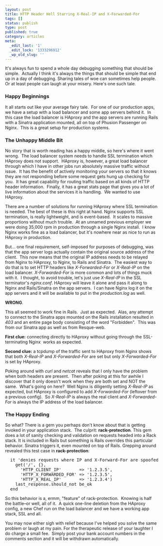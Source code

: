 ```yaml
---
layout: post
title: HTTP Header Hell Starring X-Real-IP and X-Forwarded-For
tags: []
status: publish
type: post
published: true
category: articles
meta:
  _edit_last: '1'
  _edit_lock: '1333296912'
  _wp_old_slug: ''
---
```

It's always fun to spend a whole day debugging something that should be simple.  Actually I think it's always the things that should be simple that end up in a day of debugging. Sharing tales of woe can sometimes help people. Or at least people can laugh at your misery. Here's one such tale.
<h3>Happy Beginnings</h3>
It all starts out like your average fairy tale.  For one of our production apps, we have a setup with a load balancer and some app servers behind it.  In this case the load balancer is HAproxy and the app servers are running Rails with a Sinatra application mounted, all on top of Phusion Passenger on Nginx.  This is a great setup for production systems.
<h3>The Unhappy Middle Bit</h3>
No story that is worth reading has a happy middle, so here's where it went wrong.  The load balancer system needs to handle SSL termination which HAproxy does not support.  HAproxy is, however, a great load balancer through which I have in other jobs run absolutely massive traffic without issue.  It has the benefit of actively monitoring your servers so that it knows they are not responding before some request gets hung up checking for you.  It has great capability for routing traffic based on all kinds of HTTP header information.  Finally, it has a great stats page that gives you a lot of live information about the services it is handling.  We wanted to use HAproxy.

There are a number of solutions for running HAproxy where SSL termination is needed. The best of these is this right at hand. Nginx supports SSL termination, is really lightweight, and is event-based.  It scales to massive proportions without much trouble.  At an unnamed previous employer we were doing 35,000 rpm in production through a single Nginx install.  I know Nginx works fine as a load balancer, but it's nowhere near as nice to run as HAproxy in production.

But... one final requirement, self-imposed for purposes of debugging, was that the app server logs actually contain the original source address of the client.  This now means that the original IP address needs to be relayed from Nginx to HAproxy, to Nginx, to Rails and Sinatra.  The easiest way to do that is to set HTTP headers like <em>X-Forwarded-For</em> or <em>X-Real-IP</em> on the load balancer. <em>X-Forwarded-For</em> is more common and lots of things muck with it.  I thought, to avoid trouble, let's just use <em>X-Real-IP</em> in the SSL terminator's <em>nginx.conf</em>. HAproxy will leave it alone and pass it along to Nginx and Rails/Sinatra on the app servers.  I can have Nginx log it on the app servers and it will be available to put in the <em>production.log</em> as well.

<strong>WRONG</strong>.

This all seemed to work fine in Rails.  Just as expected.  Alas, any attempt to connect to the Sinatra apps mounted on the Rails installation resulted in <em>403</em> and an entire page body consisting of the word "Forbidden".  This was from our Sinatra app as well as from Resque-web.

<strong>First clue:</strong> connecting directly to HAproxy without going through the SSL-terminating Nginx  works as expected.

<strong>Second clue:</strong> a tcpdump of the traffic sent to HAproxy from Nginx shows that both <em>X-Real-IP</em> and <em>X-Forwarded-For</em> are set but only <em>X-Forwarded-For</em> is set by HAproxy.

Poking around with <em>curl</em> and <em>netcat</em> reveals that I only have the problem when both headers are present.  Then after poking at this for awhile I discover that it only doesn't work when they are both set and NOT the same.  What's going on here?  Well Nginx is diligently setting <em>X-Real-IP</em> as expected, but HAproxy is configured to add <em>X-Forwarded-For</em> (leftover from a previous config).  So <em>X-Real-IP</em> is always the real client and <em>X-Forwarded-For</em> is always the IP address of the load balancer.
<h3>The Happy Ending</h3>
So what? There is a gem you perhaps don't know about that is getting invoked in your application stack.  The culprit: <strong>rack-protection</strong>. This gem does a lot of sanity checking and validation on requests headed into a Rack stack. It is included in Rails but something is Rails overrides this particular behavior. Sinatra triggers it, even mounted on top of Rails. Grepping around revealed this test case in <strong>rack-protection</strong>:
<pre lang="ruby">  it 'denies requests where IP and X-Forward-For are spoofed but not X-Real-IP' do
    get('/', {},
      'HTTP_CLIENT_IP'       => '1.2.3.5',
      'HTTP_X_FORWARDED_FOR' => '1.2.3.5',
      'HTTP_X_REAL_IP'       => '1.2.3.4')
    last_response.should_not be_ok
  end</pre>
So this behavior is a, ermm, "feature" of rack-protection.  Knowing is half the battle–or well, all of it.  A quick one-line deletion from the HAproxy config, a new Chef run on the load balancer and we have a working app stack, SSL and all.

You may now either sigh with relief because I've helped you solve the same problem or laugh at my pain. For the therapeutic release of your laughter I do charge a small fee.  Simply post your bank account numbers in the comments section and it will be withdrawn automatically.
